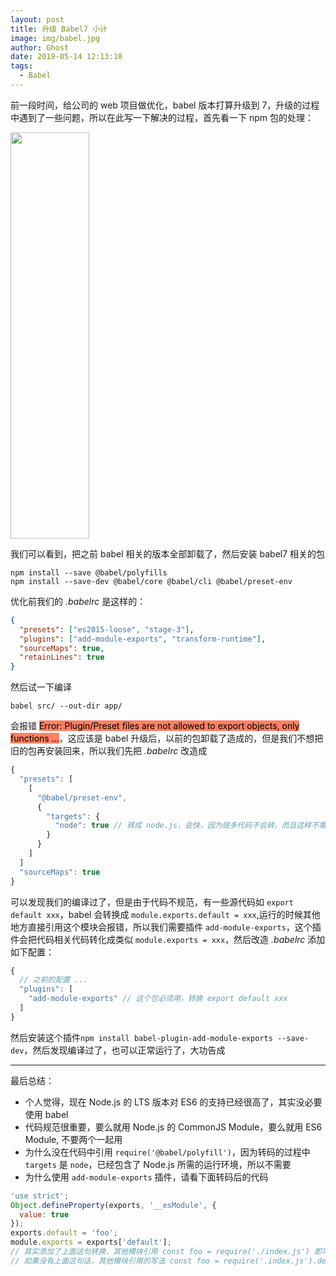 ```yaml
---
layout: post
title: 升级 Babel7 小计
image: img/babel.jpg
author: Ghost
date: 2019-05-14 12:13:10
tags: 
  - Babel
---
```


前一段时间，给公司的 web 项目做优化，babel 版本打算升级到 7，升级的过程中遇到了一些问题，所以在此写一下解决的过程，首先看一下 npm 包的处理：

<img src="https://i.loli.net/2019/08/06/STNqCAfIZzk8MmO.png" style="width:50%;height:650px">

我们可以看到，把之前 babel 相关的版本全部卸载了，然后安装 babel7 相关的包

```nohighlight
npm install --save @babel/polyfills
npm install --save-dev @babel/core @babel/cli @babel/preset-env
```

优化前我们的 _.babelrc_ 是这样的：

```json
{
  "presets": ["es2015-loose", "stage-3"],
  "plugins": ["add-module-exports", "transform-runtime"],
  "sourceMaps": true,
  "retainLines": true
}
```

然后试一下编译

```
babel src/ --out-dir app/
```

会报错 <mark style="background-color:#ff8063">Error: Plugin/Preset files are not allowed to export objects, only functions ...</mark>，这应该是 babel 升级后，以前的包卸载了造成的，但是我们不想把旧的包再安装回来，所以我们先把 _.babelrc_ 改造成

```javascript
{
  "presets": [
    [
      "@babel/preset-env",
      {
        "targets": {
          "node": true // 转成 node.js，会快，因为很多代码不会转，而且这样不需要 @babel/polyfill
        }
      }
    ]
  ]
  "sourceMaps": true
}
```

可以发现我们的编译过了，但是由于代码不规范，有一些源代码如 `export default xxx`，babel 会转换成 `module.exports.default = xxx`,运行的时候其他地方直接引用这个模块会报错，所以我们需要插件 `add-module-exports`，这个插件会把代码相关代码转化成类似 `module.exports = xxx`，然后改造 _.babelrc_ 添加如下配置：

```javascript
{
  // 之前的配置 ...
  "plugins": [
    "add-module-exports" // 这个包必须用，转换 export default xxx
  ]
}
```

然后安装这个插件`npm install babel-plugin-add-module-exports --save-dev`，然后发现编译过了，也可以正常运行了，大功告成

---

最后总结：

- 个人觉得，现在 Node.js 的 LTS 版本对 ES6 的支持已经很高了，其实没必要使用 babel
- 代码规范很重要，要么就用 Node.js 的 CommonJS Module，要么就用 ES6 Module, 不要两个一起用
- 为什么没在代码中引用 `require('@babel/polyfill')`，因为转码的过程中 `targets` 是 `node`，已经包含了 Node.js 所需的运行环境，所以不需要
- 为什么使用 `add-module-exports` 插件，请看下面转码后的代码

```javascript
'use strict';
Object.defineProperty(exports, '__esModule', {
  value: true
});
exports.default = 'foo';
module.exports = exports['default'];
// 其实添加了上面这句转换，其他模块引用 const foo = require('./index.js') 即可
// 如果没有上面这句话，其他模块引用的写法 const foo = require('.index.js').default，所以会报错
```

